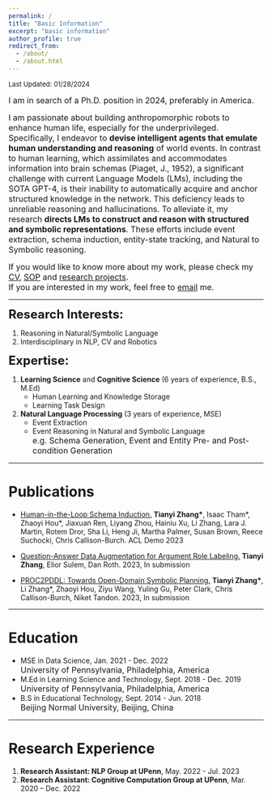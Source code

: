 ```yaml
---
permalink: /
title: "Basic Information"
excerpt: "basic information"
author_profile: true
redirect_from: 
  - /about/
  - /about.html
---
```


<p><font size=2>Last Updated: 01/28/2024</font></p>
<!-- <font size=5>Basic Information</font> -->
<p><font size=3>I am in search of a Ph.D. position in 2024, preferably in America.</font></p>
<!-- I am <b>fascinated by reasoning</b> and dedicate to <b>causality described in pre- and post-conditions</b> (referring to the PROC2PDDL paper). If you are interested in this, feel free to email me.&#128515; -->

<p><font size=3>I am passionate about building anthropomorphic robots to enhance human life, especially for the underprivileged. Specifically, I endeavor to <b>devise intelligent agents that emulate human understanding and reasoning</b> of world events. In contrast to human learning, which assimilates and accommodates information into brain schemas (Piaget, J., 1952), a significant challenge with current Language Models (LMs), including the SOTA GPT-4, is their inability to automatically acquire and anchor structured knowledge in the network. This deficiency leads to unreliable reasoning and hallucinations. To alleviate it, my research <b>directs LMs to construct and reason with structured and symbolic representations</b>. These efforts include event extraction, schema induction, entity-state tracking, and Natural to Symbolic reasoning.</font></p>
<!-- <a href="https://tianyi0608.github.io/tianyizhang/files/proc2pddl.pdf"> -->

<!-- <p><font size=3>I am currently working on a project for Itinerary Planning, utilizing LM-assisted Symbolic Reasoning. This innovative approach -- acquiring and applying symbolic knowledge, is capable of solving complex planning tasks accurately and faithfully. For a clearer view, please refer to the <a href="https://tianyi0608.github.io/tianyizhang/files/itinerary_planning.png">system flowchart</a>.</font></p> -->

<p><font size=3>If you would like to know more about my work, please check my <a href="https://tianyi0608.github.io/tianyizhang/files/cv.pdf">CV</a>, <a href="https://tianyi0608.github.io/tianyizhang/files/sop.pdf">SOP</a> and <a href="https://tianyi0608.github.io/tianyizhang/files/research_projects.pdf">research projects</a>.<br>
If you are interested in my work, feel free to <a href="mailto: zty@seas.upenn.edu">email</a> me.</font></p>

------

<!-- **<font size=5>Highest Education:</font>**
&emsp;MSE in Data Science at University of Pennsylvania;  GPA: 3.97 -->

**<font size=5>Research Interests:</font>**
1. Reasoning in Natural/Symbolic Language
2. Interdisciplinary in NLP, CV and Robotics

**<font size=5>Expertise:</font>**
1. **Learning Science** and **Cognitive Science** (6 years of experience, B.S., M.Ed)
    - Human Learning and Knowledge Storage
    - Learning Task Design
2. **Natural Language Processing** (3 years of experience, MSE)
    - Event Extraction
    - Event Reasoning in Natural and Symbolic Language<br>
      <font size=3>e.g. Schema Generation, Event and Entity Pre- and Post-condition Generation</font>

------

# Publications
- [Human-in-the-Loop Schema Induction.](https://aclanthology.org/2023.acl-demo.1.pdf)
    **Tianyi Zhang\***, Isaac Tham\*, Zhaoyi Hou\*, Jiaxuan Ren, Liyang Zhou, Hainiu Xu, Li Zhang, Lara J. Martin, Rotem Dror, Sha Li, Heng Ji, Martha Palmer, Susan Brown, Reece Suchocki, Chris Callison-Burch. ACL Demo 2023

- [Question-Answer Data Augmentation for Argument Role Labeling.](https://tianyi0608.github.io/tianyizhang/files/AE-QG.pdf)
    **Tianyi Zhang**, Elior Sulem, Dan Roth. 2023, In submission

- [PROC2PDDL: Towards Open-Domain Symbolic Planning.](https://tianyi0608.github.io/tianyizhang/files/proc2pddl.pdf)
    **Tianyi Zhang\***, Li Zhang\*, Zhaoyi Hou, Ziyu Wang, Yuling Gu, Peter Clark, Chris Callison-Burch, Niket Tandon. 2023, In submission
    <!-- <br>Not publicly available currently. -->
<!-- , please email me if you are interested in it -->
<!-- https://tianyi0608.github.io/tianyizhang/files/proc2pddl.pdf -->

------

# Education
  - MSE in Data Science,   Jan. 2021 - Dec. 2022<br>
    <font size=3>University of Pennsylvania, Philadelphia, America</font>
  - M.Ed in Learning Science and Technology,   Sept. 2018 - Dec. 2019<br>
    <font size=3>University of Pennsylvania, Philadelphia, America</font>
  - B.S in Educational Technology,   Sept. 2014 - Jun. 2018<br>
    <font size=3>Beijing Normal University, Beijing, China</font>

------

# Research Experience
1. **Research Assistant: NLP Group at UPenn**, May. 2022 - Jul. 2023
2. **Research Assistant: Cognitive Computation Group at UPenn**, Mar. 2020 – Dec. 2022

<!--    - Event **schema generation** using GPT-3
      <blockquote style="font-style:normal;"><font size=3>
        <ul>
        <li><strong>Design the scaffold prompts</strong> (cause, plan, procedure, effect, etc.) for GPT-3 to generate inclusive events</li>
        <li>Apply SRL and constituency parsing to summarize and <strong>extract structured events</strong></li>
        <li>Build schema graphs by adding temporal relations to the events</li>
        <li><strong>Ground the graph nodes</strong> into the ontology through the semantic inference or the semantic similarity</li>
        <li>Outcome: "Human-in-the-Loop Schema Induction" paper</li>
        </ul>
      </font></blockquote>
    - Natural language to **symbolic language** translation for **reasoning**
      <blockquote style="font-style:normal;"><font size=3>
        <ul>
        <li>Focus on open-domain natural language (wikiHow) to symbolic language (PDDL) generation with GPT-4</li>
        <li><strong>Decompose the task</strong> into three stages: extraction, inference, and translation</li>
        <li>Identify strong <strong>text extraction and entity states inference</strong> abilities with increasingly complex wikiHow text (~5000 words)</li>
        <li>Acknowledge a weak <strong>translation capability</strong> to predefined symbolic pattern</li>
        <li>Improve the performance using <strong>CoT</strong> and <strong>instructions</strong> on translation.</li>
        <li>Outcome:"PROC2PDDL" paper</li>
        </ul>
      </font></blockquote>

2. **Research Assistant: Cognitive Computation Group at UPenn**, Mar. 2020 – Dec. 2022   

    - Event **trigger identification** and **classification** using **sequence tagging**
      <blockquote style="font-style:normal;"><font size=3>
        <ul>
        <li>Build 1-of-N (72) joint model and <strong>BIO identification + event type classification</strong> pipeline model</li>
        <li><strong>Transfer learning</strong> with target language auxiliary dataset, e.g. OntoNotes Arabic</li>
        </ul>
      </font></blockquote>
    - Event **argument identification** and **classification** using **QA**
        <blockquote style="font-style:normal;"><font size=3>
        <ul>
        <li><strong>Design fixed questions</strong> for each argument role and convert argument role labeling task to question answering task</li>
        <li>Build has-and-no-answer joint model and <strong>has/no answer classification + has answer identification</strong> pipeline model</li>
        <li>Transfer learning with auxiliary QA dataset, e.g. SQuAD, QAMR</li>
        </ul>
      </font></blockquote>
    - Event **data augmentation** using **answer extraction (AE)** and **question generation (QG)**
        <blockquote style="font-style:normal;"><font size=3>
        <ul>
        <li>Train <strong>AE-QG T5 model</strong> to extract QA pairs from unlabeled event text</li>
        <li>Train <strong>AEwSRL-QG Bert-T5 model</strong> to extract QA pairs from unlabeled event text</li>
        <li><strong>Evaluate on joint-QA and pipeline-QA model</strong> and prove effectiveness of the above data augmentation approach</li>
        <li>Outcome: "Argument Role Labelling Question-Answer Pair Data Augmentation" paper</li>
        </ul>
      </font></blockquote> -->


